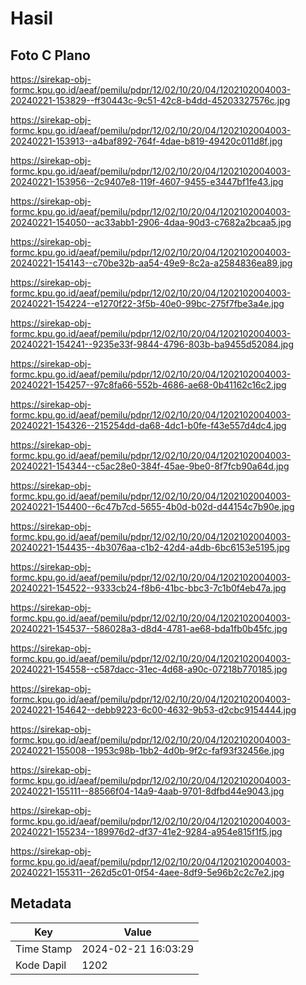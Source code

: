 # Hasil

## Foto C Plano

https://sirekap-obj-formc.kpu.go.id/aeaf/pemilu/pdpr/12/02/10/20/04/1202102004003-20240221-153829--ff30443c-9c51-42c8-b4dd-45203327576c.jpg

https://sirekap-obj-formc.kpu.go.id/aeaf/pemilu/pdpr/12/02/10/20/04/1202102004003-20240221-153913--a4baf892-764f-4dae-b819-49420c011d8f.jpg

https://sirekap-obj-formc.kpu.go.id/aeaf/pemilu/pdpr/12/02/10/20/04/1202102004003-20240221-153956--2c9407e8-119f-4607-9455-e3447bf1fe43.jpg

https://sirekap-obj-formc.kpu.go.id/aeaf/pemilu/pdpr/12/02/10/20/04/1202102004003-20240221-154050--ac33abb1-2906-4daa-90d3-c7682a2bcaa5.jpg

https://sirekap-obj-formc.kpu.go.id/aeaf/pemilu/pdpr/12/02/10/20/04/1202102004003-20240221-154143--c70be32b-aa54-49e9-8c2a-a2584836ea89.jpg

https://sirekap-obj-formc.kpu.go.id/aeaf/pemilu/pdpr/12/02/10/20/04/1202102004003-20240221-154224--e1270f22-3f5b-40e0-99bc-275f7fbe3a4e.jpg

https://sirekap-obj-formc.kpu.go.id/aeaf/pemilu/pdpr/12/02/10/20/04/1202102004003-20240221-154241--9235e33f-9844-4796-803b-ba9455d52084.jpg

https://sirekap-obj-formc.kpu.go.id/aeaf/pemilu/pdpr/12/02/10/20/04/1202102004003-20240221-154257--97c8fa66-552b-4686-ae68-0b41162c16c2.jpg

https://sirekap-obj-formc.kpu.go.id/aeaf/pemilu/pdpr/12/02/10/20/04/1202102004003-20240221-154326--215254dd-da68-4dc1-b0fe-f43e557d4dc4.jpg

https://sirekap-obj-formc.kpu.go.id/aeaf/pemilu/pdpr/12/02/10/20/04/1202102004003-20240221-154344--c5ac28e0-384f-45ae-9be0-8f7fcb90a64d.jpg

https://sirekap-obj-formc.kpu.go.id/aeaf/pemilu/pdpr/12/02/10/20/04/1202102004003-20240221-154400--6c47b7cd-5655-4b0d-b02d-d44154c7b90e.jpg

https://sirekap-obj-formc.kpu.go.id/aeaf/pemilu/pdpr/12/02/10/20/04/1202102004003-20240221-154435--4b3076aa-c1b2-42d4-a4db-6bc6153e5195.jpg

https://sirekap-obj-formc.kpu.go.id/aeaf/pemilu/pdpr/12/02/10/20/04/1202102004003-20240221-154522--9333cb24-f8b6-41bc-bbc3-7c1b0f4eb47a.jpg

https://sirekap-obj-formc.kpu.go.id/aeaf/pemilu/pdpr/12/02/10/20/04/1202102004003-20240221-154537--586028a3-d8d4-4781-ae68-bda1fb0b45fc.jpg

https://sirekap-obj-formc.kpu.go.id/aeaf/pemilu/pdpr/12/02/10/20/04/1202102004003-20240221-154558--c587dacc-31ec-4d68-a90c-07218b770185.jpg

https://sirekap-obj-formc.kpu.go.id/aeaf/pemilu/pdpr/12/02/10/20/04/1202102004003-20240221-154642--debb9223-6c00-4632-9b53-d2cbc9154444.jpg

https://sirekap-obj-formc.kpu.go.id/aeaf/pemilu/pdpr/12/02/10/20/04/1202102004003-20240221-155008--1953c98b-1bb2-4d0b-9f2c-faf93f32456e.jpg

https://sirekap-obj-formc.kpu.go.id/aeaf/pemilu/pdpr/12/02/10/20/04/1202102004003-20240221-155111--88566f04-14a9-4aab-9701-8dfbd44e9043.jpg

https://sirekap-obj-formc.kpu.go.id/aeaf/pemilu/pdpr/12/02/10/20/04/1202102004003-20240221-155234--189976d2-df37-41e2-9284-a954e815f1f5.jpg

https://sirekap-obj-formc.kpu.go.id/aeaf/pemilu/pdpr/12/02/10/20/04/1202102004003-20240221-155311--262d5c01-0f54-4aee-8df9-5e96b2c2c7e2.jpg


## Metadata

| Key        | Value               |
| ---------- | ------------------- |
| Time Stamp | 2024-02-21 16:03:29 |
| Kode Dapil | 1202                |




